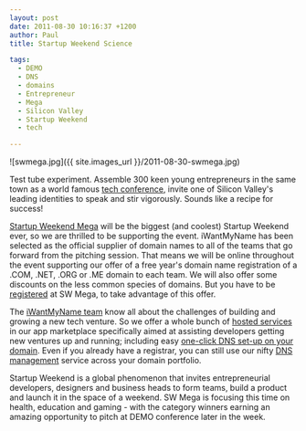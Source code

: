 ```yaml
---
layout: post
date: 2011-08-30 10:16:37 +1200
author: Paul
title: Startup Weekend Science

tags:
  - DEMO
  - DNS
  - domains
  - Entrepreneur
  - Mega
  - Silicon Valley
  - Startup Weekend
  - tech

---
```


![swmega.jpg]({{ site.images_url }}/2011-08-30-swmega.jpg)

Test tube experiment. Assemble 300 keen young entrepreneurs in the same town as a world famous [tech conference](http://www.demo.com/), invite one of Silicon Valley's leading identities to speak and stir vigorously. Sounds like a recipe for success!

[Startup Weekend Mega](http://mega.startupweekend.org/) will be the biggest (and coolest) Startup Weekend ever, so we are thrilled to be supporting the event. iWantMyName has been selected as the official supplier of domain names to all of the teams that go forward from the pitching session. That means we will be online throughout the event supporting our offer of a free year's domain name registration of a .COM, .NET, .ORG or .ME domain to each team. We will also offer some discounts on the less common species of domains. But you have to be [registered](http://mega.startupweekend.org/tickets/) at SW Mega, to take advantage of this offer.

The [iWantMyName team](https://iwantmyname.com/about) know all about the challenges of building and growing a new tech venture. So we offer a whole bunch of [hosted services](https://iwantmyname.com/blog/2011/06/14-new-hosting-services-applications-for-your-domains.html) in our app marketplace specifically aimed at assisting developers getting new ventures up and running; including easy [one-click DNS set-up on your domain](https://iwantmyname.com/services). Even if you already have a registrar, you can still use our nifty [DNS management](https://iwantmyname.com/blog/2011/08/introducing-dns-hosting-for-external-domains.html) service across your domain portfolio.

Startup Weekend is a global phenomenon that invites entrepreneurial developers, designers and business heads to form teams, build a product and launch it in the space of a weekend. SW Mega is focusing this time on health, education and gaming - with the category winners earning an amazing opportunity to pitch at DEMO conference later in the week.
